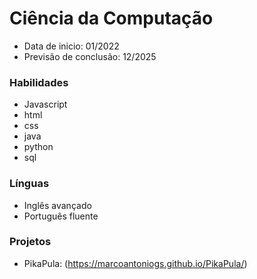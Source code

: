 # Ciência da Computação
- Data de inicio: 01/2022
- Previsão de conclusão: 12/2025
 
### Habilidades
- Javascript
- html
- css
- java
- python 
- sql

### Línguas 
- Inglês avançado
- Português fluente

### Projetos 
- PikaPula: (https://marcoantoniogs.github.io/PikaPula/)


